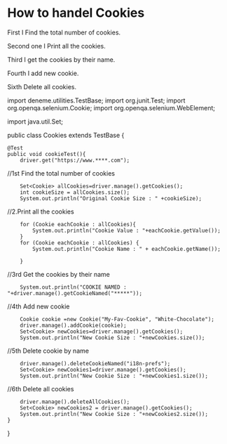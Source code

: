 # How to handel Cookies

First I Find the total number of cookies.

Second one I Print all the cookies.

Third I get the cookies by their name.

Fourth I add new cookie.

Sixth Delete all cookies.



import deneme.utilities.TestBase;
import org.junit.Test;
import org.openqa.selenium.Cookie;
import org.openqa.selenium.WebElement;

import java.util.Set;

public class Cookies extends TestBase {
    
    @Test
    public void cookieTest(){
        driver.get("https://www.****.com");

//1st Find the total number of cookies

        Set<Cookie> allCookies=driver.manage().getCookies();
        int cookieSize = allCookies.size();
        System.out.println("Original Cookie Size : " +cookieSize);

//2.Print all the cookies

        for (Cookie eachCookie : allCookies){
            System.out.println("Cookie Value : "+eachCookie.getValue());
        }
        for (Cookie eachCookie : allCookies) {
            System.out.println("Cookie Name : " + eachCookie.getName());

        }

//3rd Get the cookies by their name

        System.out.println("COOKIE NAMED : "+driver.manage().getCookieNamed("*****"));

//4th Add new cookie

        Cookie cookie =new Cookie("My-Fav-Cookie", "White-Chocolate");
        driver.manage().addCookie(cookie);
        Set<Cookie> newCookies=driver.manage().getCookies();
        System.out.println("New Cookie Size : "+newCookies.size());

//5th Delete cookie by name

        driver.manage().deleteCookieNamed("i18n-prefs");
        Set<Cookie> newCookies1=driver.manage().getCookies();
        System.out.println("New Cookie Size : "+newCookies1.size());

//6th Delete all cookies

        driver.manage().deleteAllCookies();
        Set<Cookie> newCookies2 = driver.manage().getCookies();
        System.out.println("New Cookie Size : "+newCookies2.size());
    }
}

